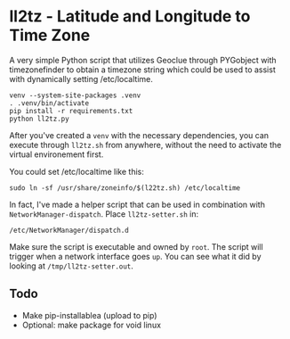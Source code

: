 # ll2tz - Latitude and Longitude to Time Zone

A very simple Python script that utilizes Geoclue through PYGobject with
timezonefinder to obtain a timezone string which could be used to assist
with dynamically setting /etc/localtime.

```
venv --system-site-packages .venv
. .venv/bin/activate
pip install -r requirements.txt
python ll2tz.py
```

After you've created a `venv` with the necessary dependencies, you can
execute through `ll2tz.sh` from anywhere, without the need to activate the
virtual environement first.

You could set /etc/localtime like this:

```
sudo ln -sf /usr/share/zoneinfo/$(l22tz.sh) /etc/localtime
```

In fact, I've made a helper script that can be used in combination with
`NetworkManager-dispatch`. Place `ll2tz-setter.sh` in:

`/etc/NetworkManager/dispatch.d`

Make sure the script is executable and owned by `root`. The script will
trigger when a network interface goes `up`. You can see what it did by
looking at `/tmp/ll2tz-setter.out`.

## Todo

  * Make pip-installablea (upload to pip)
  * Optional: make package for void linux
